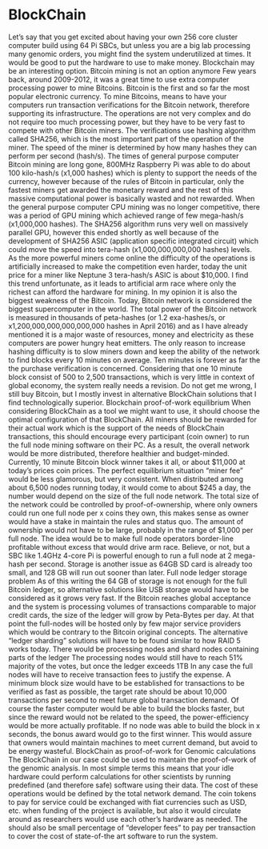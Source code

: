# BlockChain
Let’s say that you get excited about having your own 256 core cluster computer build using 64 Pi SBCs, but unless you are a big lab processing many genomic orders, you might find the system underutilized at times. It would be good to put the hardware to use to make money. Blockchain may be an interesting option.
Bitcoin mining is not an option anymore
Few years back, around 2009-2012, it was a great time to use extra computer processing power to mine Bitcoins. Bitcoin is the first and so far the most popular electronic currency. To mine Bitcoins, means to have your computers run transaction verifications for the Bitcoin network, therefore supporting its infrastructure. The operations are not very complex and do not require too much processing power, but they have to be very fast to compete with other Bitcoin miners. The verifications use hashing algorithm called SHA256, which is the most important part of the operation of the miner. The speed of the miner is determined by how many hashes they can perform per second (hash/s).
The times of general purpose computer Bitcoin mining are long gone, 800MHz Raspberry Pi was able to do about 100 kilo-hash/s (x1,000 hashes) which is plenty to support the needs of the currency, however because of the rules of Bitcoin in particular, only the fastest miners get awarded the monetary reward and the rest of this massive computational power is basically wasted and not rewarded. 
When the general purpose computer CPU mining was no longer competitive, there was a period of GPU mining which achieved range of few mega-hash/s (x1,000,000 hashes). The SHA256 algorithm runs very well on massively parallel GPU, however this ended shortly as well because of the development of SHA256 ASIC (application specific integrated circuit) which could move the speed into tera-hash (x1,000,000,000,000 hashes) levels.
As the more powerful miners come online the difficulty of the operations is artificially increased to make the competition even harder, today the unit price for a miner like Neptune 3 tera-hash/s ASIC is about $10,000.
I find this trend unfortunate, as it leads to artificial arm race where only the richest can afford the hardware for mining. In my opinion it is also the biggest weakness of the Bitcoin.
Today, Bitcoin network is considered the biggest supercomputer in the world.  The total power of the Bitcoin network is measured in thousands of peta-hashes (or 1.2  exa-hashes/s, or x1,200,000,000,000,000,000 hashes in April 2016) and as I have already mentioned it is a major waste of resources, money and electricity as these computers are power hungry heat emitters. 
The only reason to increase hashing difficulty is to slow miners down and keep the ability of the network to find blocks every 10 minutes on average. Ten minutes is forever as far the the purchase verification is concerned. Considering that one 10 minute block consist of 500 to 2,500 transactions, which is very little in context of global economy, the system really needs a revision. Do not get me wrong, I still buy Bitcoin, but I mostly invest in alternative BlockChain solutions that I find technologically superior.
Blockchain proof-of-work equilibrium
When considering BlockChain as a tool we might want to use, it should choose the optimal configuration of that BlockChain. 
All miners should be rewarded for their actual work which is the support of the needs of BlockChain transactions, this should encourage every participant (coin owner) to run the full node mining software on their PC. As a result, the overall network would be more distributed, therefore healthier and budget-minded. 
Currently, 10 minute Bitcoin block winner takes it all, or about $11,000 at today’s prices coin prices.
The perfect equilibrium situation “miner fee” would be less glamorous, but very consistent. When distributed among about 6,500 nodes running today, it would come to about $245 a day, the number would depend on the size of the full node network.
The total size of the network could be controlled by proof-of-ownership, where only owners could run one full node per x coins they own, this makes sense as owner would have a stake in maintain the rules and status quo. The amount of ownership would not have to be large, probably in the range of $1,000 per full node. The idea would be to make full node operators border-line profitable without excess that would drive arm race.
Believe, or not, but a SBC like 1.4GHz 4-core Pi is powerful enough to run a full node at 2 mega-hash per second. Storage is another issue as 64GB SD card is already too small, and 128 GB will run out sooner than later.
Full node ledger storage problem
As of this writing the 64 GB of storage is not enough for the full Bitcoin ledger, so alternative solutions like USB storage would have to be considered as it grows very fast. If the Bitcoin reaches global acceptance and the system is processing volumes of transactions comparable to major credit cards, the size of the ledger will grow by Peta-Bytes per day. At that point the full-nodes will be hosted only by few major service providers which would be contrary to the Bitcoin original concepts. The alternative “ledger sharding” solutions will have to be found similar to how RAID 5 works today. There would be processing nodes and shard nodes containing parts of the ledger  The processing nodes would still have to reach 51% majority of the votes, but once the ledger exceeds 1TB
In any case the full nodes will have to receive transaction fees to justify the expense.
A minimum block size would have to be established for transactions to be verified as fast as possible, the target rate should be about 10,000 transactions per second to meet future global transaction demand.
Of course the faster computer would be able to build the blocks faster, but since the reward would not be related to the speed, the power-efficiency would be more actually profitable. 
If no node was able to build the block in x seconds, the bonus award would go to the first winner. This would assure that owners would maintain machines to meet current demand, but avoid to be energy wasteful.
BlockChain as proof-of-work for Genomic calculations 
The BlockChain in our case could be used to maintain the proof-of-work of the genomic analysis. In most simple terms this means that your idle hardware could perform calculations for other scientists by running predefined (and therefore safe) software using their data. The cost of these operations would be defined by the total network demand. The coin tokens to pay for service could be exchanged with fiat currencies  such as USD, etc. when funding of the project is available, but also it would circulate around as researchers would use each other’s hardware as needed.
The should also be small percentage of “developer fees” to pay per transaction to cover the cost of state-of-the art software to run the system.
